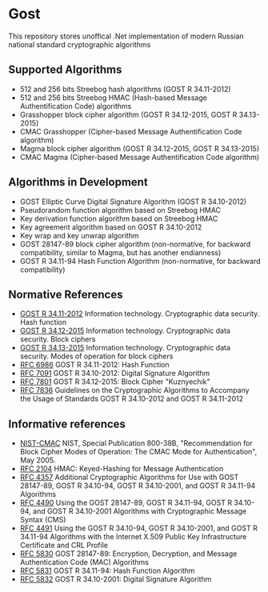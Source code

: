 # Gost

This repository stores unoffical .Net implementation of modern Russian national standard cryptographic algorithms


## Supported Algorithms

* 512 and 256 bits Streebog hash algorithms (GOST R 34.11-2012)
* 512 and 256 bits Streebog HMAC (Hash-based Message Authentification Code) algorithms
* Grasshopper block cipher algorithm (GOST R 34.12-2015, GOST R 34.13-2015)
* CMAC Grasshopper (Cipher-based Message Authentification Code algorithm)
* Magma block cipher algorithm (GOST R 34.12-2015, GOST R 34.13-2015)
* CMAC Magma (Cipher-based Message Authentification Code algorithm)


## Algorithms in Development

* GOST Elliptic Curve Digital Signature Algorithm (GOST R 34.10-2012)
* Pseudorandom function algorithm based on Streebog HMAC
* Key derivation function algorithm based on Streebog HMAC
* Key agreement algorithm based on GOST R 34.10-2012
* Key wrap and key unwrap algorithm
* GOST 28147-89 block cipher algorithm (non-normative, for backward compatibility, similar to Magma, but has another endianness)
* GOST R 34.11-94 Hash Function Algorithm (non-normative, for backward compatibility)


## Normative References

* [GOST R 34.11-2012](http://tc26.ru/en/standard/gost/GOST_R_34_11-2012_eng.pdf) Information technology. Cryptographic data security. Hash function
* [GOST R 34.12-2015](http://tc26.ru/en/standard/gost/GOST_R_34_12_2015_ENG.pdf) Information technology. Cryptographic data security. Block ciphers
* [GOST R 34.13-2015](http://tc26.ru/en/standard/gost/GOST_R_34_13_2015_ENG.pdf) Information technology. Cryptographic data security. Modes of operation for block ciphers
* [RFC 6986](https://tools.ietf.org/html/rfc6986) GOST R 34.11-2012: Hash Function
* [RFC 7091](https://tools.ietf.org/html/rfc7091) GOST R 34.10-2012: Digital Signature Algorithm
* [RFC 7801](https://tools.ietf.org/html/rfc7801) GOST R 34.12-2015: Block Cipher "Kuznyechik"
* [RFC 7836](https://tools.ietf.org/html/rfc7836) Guidelines on the Cryptographic Algorithms to Accompany the Usage of Standards GOST R 34.10-2012 and GOST R 34.11-2012


## Informative references

* [NIST-CMAC](http://csrc.nist.gov/publications/nistpubs/800-38B/SP_800-38B.pdf) NIST, Special Publication 800-38B, "Recommendation for Block Cipher Modes of Operation: The CMAC Mode for Authentication", May 2005.
* [RFC 2104](https://tools.ietf.org/html/rfc2104) HMAC: Keyed-Hashing for Message Authentication
* [RFC 4357](https://tools.ietf.org/html/rfc4357) Additional Cryptographic Algorithms for Use with GOST 28147-89, GOST R 34.10-94, GOST R 34.10-2001, and GOST R 34.11-94 Algorithms
* [RFC 4490](https://tools.ietf.org/html/rfc4490) Using the GOST 28147-89, GOST R 34.11-94, GOST R 34.10-94, and GOST R 34.10-2001 Algorithms with Cryptographic Message Syntax (CMS)
* [RFC 4491](https://tools.ietf.org/html/rfc4491) Using the GOST R 34.10-94, GOST R 34.10-2001, and GOST R 34.11-94 Algorithms with the Internet X.509 Public Key Infrastructure Certificate and CRL Profile
* [RFC 5830](https://tools.ietf.org/html/rfc5830) GOST 28147-89: Encryption, Decryption, and Message Authentication Code (MAC) Algorithms
* [RFC 5831](https://tools.ietf.org/html/rfc5831) GOST R 34.11-94: Hash Function Algorithm
* [RFC 5832](https://tools.ietf.org/html/rfc5832) GOST R 34.10-2001: Digital Signature Algorithm

